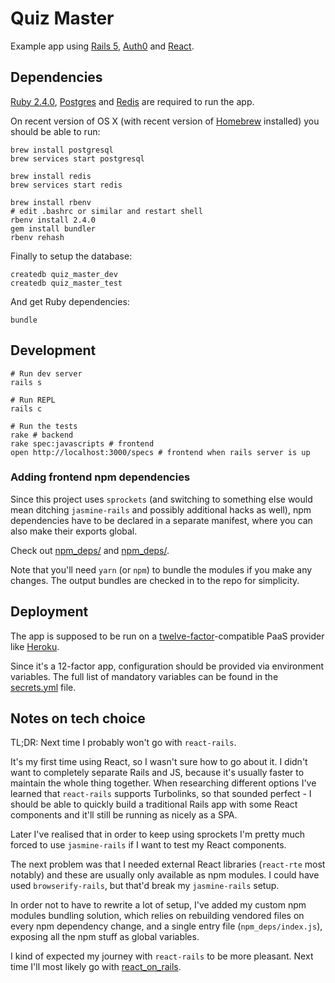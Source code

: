 # Quiz Master

Example app using [Rails 5][1], [Auth0][2] and [React][3].

## Dependencies

[Ruby 2.4.0][4], [Postgres][5] and [Redis][6] are required to run the app.

On recent version of OS X (with recent version of [Homebrew][7] installed)
you should be able to run:

```shell
brew install postgresql
brew services start postgresql

brew install redis
brew services start redis

brew install rbenv
# edit .bashrc or similar and restart shell
rbenv install 2.4.0
gem install bundler
rbenv rehash
```

Finally to setup the database:

```shell
createdb quiz_master_dev
createdb quiz_master_test
```

And get Ruby dependencies:

```shell
bundle
```

## Development

```shell
# Run dev server
rails s

# Run REPL
rails c

# Run the tests
rake # backend
rake spec:javascripts # frontend
open http://localhost:3000/specs # frontend when rails server is up
```

### Adding frontend npm dependencies

Since this project uses `sprockets` (and switching to something else would
mean ditching `jasmine-rails` and possibly additional hacks as well), npm
dependencies have to be declared in a separate manifest, where you can
also make their exports global.

Check out [npm\_deps/](npm_deps/index.js) and [npm\_deps/](npm_deps/test.js).

Note that you'll need `yarn` (or `npm`) to  bundle the modules if you make
any changes. The output bundles are checked in to the repo for simplicity.

## Deployment

The app is supposed to be run on a [twelve-factor][8]-compatible PaaS provider
like [Heroku][9].

Since it's a 12-factor app, configuration should be provided via environment
variables. The full list of mandatory variables can be found in the
[secrets.yml](config/secrets.yml) file.

## Notes on tech choice

TL;DR: Next time I probably won't go with `react-rails`.

It's my first time using React, so I wasn't sure how to go about it. I didn't
want to completely separate Rails and JS, because it's usually faster to
maintain the whole thing together. When researching different options I've
learned that `react-rails` supports Turbolinks, so that sounded perfect -
I should be able to quickly build a traditional Rails app with some React
components and it'll still be running as nicely as a SPA.

Later I've realised that in order to keep using sprockets I'm pretty much
forced to use `jasmine-rails` if I want to test my React components.

The next problem was that I needed external React libraries (`react-rte`
most notably) and these are usually only available as npm modules. I could
have used `browserify-rails`, but that'd break my `jasmine-rails` setup.

In order not to have to rewrite a lot of setup, I've added my custom npm
modules bundling solution, which relies on rebuilding vendored files on
every npm dependency change, and a single entry file (`npm_deps/index.js`),
exposing all the npm stuff as global variables.

I kind of expected my journey with `react-rails` to be more pleasant.
Next time I'll most likely go with [react_on_rails][10].

[1]: http://rubyonrails.org/
[2]: https://auth0.com/
[3]: https://facebook.github.io/react/
[4]: https://www.ruby-lang.org/
[5]: https://www.postgresql.org/
[6]: https://redis.io/
[7]: https://brew.sh/
[8]: https://12factor.net/
[9]: https://heroku.com/
[10]: https://github.com/shakacode/react_on_rails
